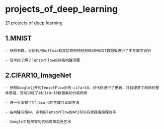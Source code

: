 # projects_of_deep_learning
21 projects of deep learning

## 1.MNIST
    
    - 参照书籍，分别利用Softmax和双层卷积神经网络对MNIST数据集进行了手写数字识别
    
    - 简单的了解了TensorFlow的网络构建流程

## 2.CIFAR10_ImageNet

    - 参照Google公开的TensofFlow示例-cifar10，对代码进行了更新，并且理清了网络的整体思路，尝试训练了对cifar10数据集的分类网络
    
    - 进一步掌握了tfrecord的生成与读取方法
    
    - 在构建网络中，多利用TensorFlow的API可以有效提高编程效率
    
    - Google工程师写的代码简直就是艺术
